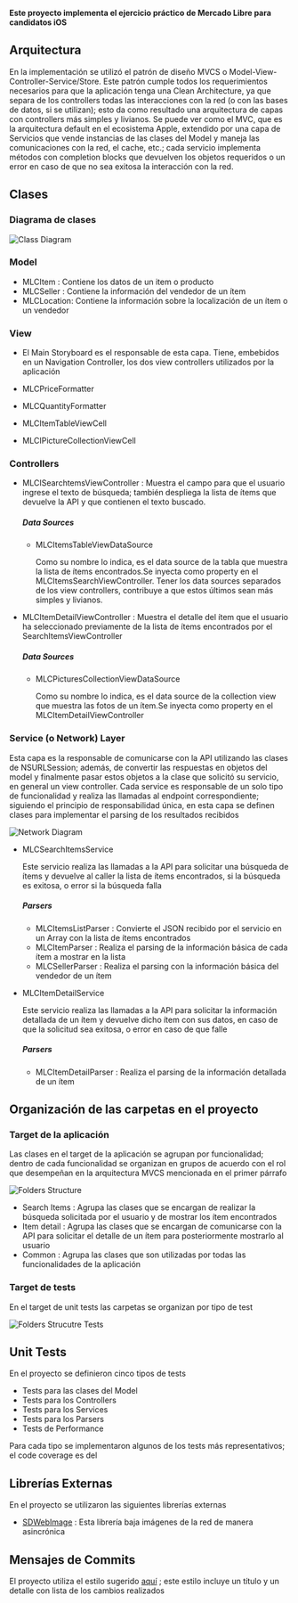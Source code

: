 **Este proyecto implementa el ejercicio práctico de Mercado Libre para candidatos iOS**

## Arquitectura

En la implementación se utilizó el patrón de diseño MVCS o Model-View-Controller-Service/Store. Este patrón cumple todos los requerimientos necesarios para que la aplicación tenga una Clean Architecture, ya que separa de los controllers todas las interacciones con la red (o con las bases de datos, si se utilizan); esto da como resultado una arquitectura de capas con controllers más simples y livianos. 
Se puede ver como el MVC, que es la arquitectura default en el ecosistema Apple, extendido por una capa de Servicios que vende instancias de las clases del Model y maneja las comunicaciones con la red, el cache, etc.; cada servicio implementa métodos con completion blocks que devuelven los objetos requeridos o un error en caso de que no sea exitosa la interacción con la red.  

## Clases

### Diagrama de clases

![Class Diagram](ReadmeResources/images/ClassDiagram-MeliCandidate.png)

### Model
* MLCItem : Contiene los datos de un item o producto
* MLCSeller : Contiene la información del vendedor de un ítem
* MLCLocation: Contiene la información sobre la localización de un ítem o un vendedor

### View
* El Main Storyboard es el responsable de esta capa. Tiene, embebidos en un Navigation Controller, los dos view controllers utilizados por la aplicación 

* MLCPriceFormatter
* MLCQuantityFormatter
* MLCItemTableViewCell
* MLCIPictureCollectionViewCell

### Controllers
* MLCISearchtemsViewController : Muestra el campo para que el usuario  ingrese el texto de búsqueda; también despliega la lista de ítems que devuelve la API y que contienen el texto buscado.

	##### Data Sources

	- MLCItemsTableViewDataSource
	
		Como su nombre lo indica, es el data source de la tabla que muestra la lista de ítems encontrados.Se inyecta como property en el MLCItemsSearchViewController. Tener los data sources separados de los view controllers, contribuye a que estos últimos sean más simples y livianos.
			
* MLCItemDetailViewController : Muestra el detalle del ítem que el usuario  ha seleccionado previamente de la lista de ítems encontrados por el SearchItemsViewController

	##### Data Sources

	- MLCPicturesCollectionViewDataSource
	
		Como su nombre lo indica, es el data source de la collection view que muestra las fotos de un ítem.Se inyecta como property en el MLCItemDetailViewController

### Service (o Network) Layer

Esta capa es la responsable de comunicarse con la API utilizando las clases de NSURLSession; además, de convertir las respuestas en objetos del model y finalmente pasar estos objetos  a la clase que solicitó su servicio, en general un view controller.
Cada service es responsable de un solo tipo de funcionalidad y realiza las llamadas al endpoint correspondiente; siguiendo el principio de responsabilidad única, en esta capa se definen clases para implementar el parsing de los resultados recibidos
 
 ![Network Diagram](ReadmeResources/images/Diagram-Network.png)
 
* MLCSearchItemsService

	Este servicio realiza las llamadas a la API para solicitar una búsqueda de ítems y devuelve al caller la lista de ítems encontrados, si la búsqueda es exitosa, o error si la búsqueda falla
	

	##### Parsers
		
	* 	MLCItemsListParser :
			Convierte el JSON recibido por el servicio en un Array con la lista de ítems encontrados
	* 	MLCItemParser :
				Realiza el parsing de la información básica de cada ítem a mostrar en la lista
	* MLCSellerParser	: Realiza el parsing con la información básica del vendedor de un ítem
				
* MLCItemDetailService
 
	Este servicio realiza las llamadas a la API para solicitar la información detallada de un ítem y devuelve dicho ítem con sus datos, en caso de que la solicitud sea exitosa, o error en caso de que falle 	

	##### Parsers
		
	* 	MLCItemDetailParser : Realiza el parsing de la información detallada de un ítem
		
		
## Organización de las carpetas en el proyecto

### Target de la aplicación

Las clases en el target de la aplicación se agrupan  por funcionalidad; dentro de cada funcionalidad se organizan en grupos de acuerdo con el rol que desempeñan en la arquitectura MVCS mencionada en el primer párrafo

![Folders Structure](ReadmeResources/images/FoldersGroupsStructure-Classes.png)

* Search Items : Agrupa las clases que se encargan de realizar la búsqueda  solicitada por el usuario  y  de mostrar los ítem encontrados
* Item detail : Agrupa las clases que se encargan de comunicarse con la API para solicitar  el  detalle de un ítem  para posteriormente mostrarlo al usuario
* Common : Agrupa las clases que son utilizadas por todas las funcionalidades de la aplicación


### Target de tests
En el target de unit tests las carpetas se organizan por tipo de test

![Folders Strucutre Tests](ReadmeResources/images/FoldersGroupsStructure-Tests.png)
		
## Unit Tests

En el proyecto se definieron cinco tipos de tests

* Tests para las clases del Model
* Tests para los Controllers
* Tests para los Services
* Tests para los Parsers
* Tests de Performance

Para cada tipo se implementaron algunos de los tests más representativos; el code coverage es del 

## Librerías Externas

En el proyecto se utilizaron las siguientes librerías externas

 
* [SDWebImage](https://github.com/SDWebImage/SDWebImage) : Esta librería baja imágenes de la red de manera asincrónica

## Mensajes de Commits

El proyecto utiliza el estilo sugerido [aquí](http://udacity.github.io/git-styleguide/) ; este estilo incluye un título y un detalle con lista de los cambios realizados

